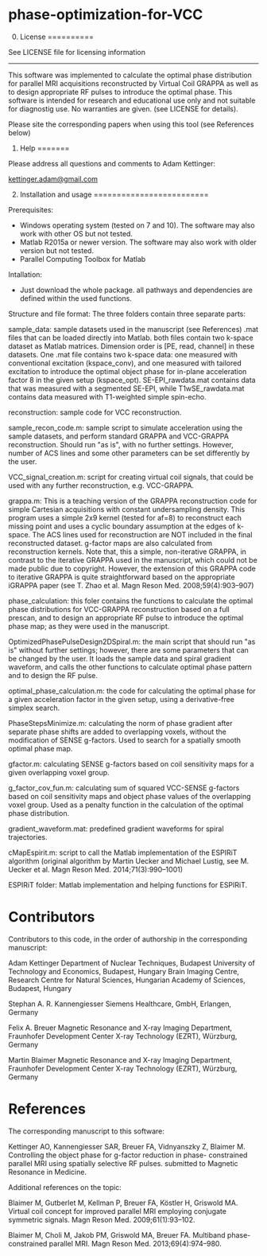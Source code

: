 # phase-optimization-for-VCC

0. License
==========

See LICENSE file for licensing information

------------------------------------------------------------------------


This software was implemented to calculate the optimal phase distribution for parallel MRI acquisitions reconstructed by Virtual Coil
GRAPPA as well as to design appropriate RF pulses to introduce the optimal phase. This software is intended for research and educational
use only and not suitable for diagnostig use. No warranties are given. (see LICENSE for details).

Please site the corresponding papers when using this tool (see References below)


1. Help
=======

Please address all questions and comments to Adam Kettinger:

kettinger.adam@gmail.com


2. Installation and usage
=========================

Prerequisites:
- Windows operating system (tested on 7 and 10). The software may also work with other OS but not tested.
- Matlab R2015a or newer version. The software may also work with older version but not tested.
- Parallel Computing Toolbox for Matlab

Intallation:
- Just download the whole package. all pathways and dependencies are defined within the used functions.


Structure and file format:
The three folders contain three separate parts:

sample_data: sample datasets used in the manuscript (see References) .mat files that can be loaded directly into Matlab.
both files contain two k-space dataset as Matlab matrices. Dimension order is [PE, read, channel] in these datasets.
One .mat file contains two k-space data: one measured with conventional excitation (kspace_conv), and one measured with tailored 
excitation to introduce the optimal object phase for in-plane acceleration factor 8 in the given setup (kspace_opt).
SE-EPI_rawdata.mat contains data that was measured with a segmented SE-EPI, while T1wSE_rawdata.mat contains data measured with
T1-weighted simple spin-echo.



reconstruction: sample code for VCC reconstruction.

sample_recon_code.m: sample script to simulate acceleration using the sample datasets, and perform standard GRAPPA and VCC-GRAPPA
reconstruction. Should run "as is", with no further settings. However, number of ACS lines and some other parameters can be set
differently by the user.

VCC_signal_creation.m: script for creating virtual coil signals, that could be used with any further reconstruction, e.g. VCC-GRAPPA. 

grappa.m:  This is a teaching version of the GRAPPA reconstruction code for simple Cartesian acquisitions with constant undersampling
density. This program uses a simple 2x9 kernel (tested for af=8) to reconstruct each missing point and uses a cyclic boundary assumption
at the edges of k-space. The ACS lines used for reconstruction are NOT included in the final reconstructed dataset. g-factor maps are
also calculated from reconstruction kernels. Note that, this a simple, non-iterative GRAPPA, in contrast to the iterative GRAPPA used in
the manuscript, which could not be made public due to copyright. However, the extension of this GRAPPA code  to iterative GRAPPA is
quite straightforward based on the appropriate iGRAPPA paper (see T. Zhao et al. Magn Reson Med. 2008;59(4):903–907)



phase_calculation: this foler contains the functions to calculate the optimal phase distributions for VCC-GRAPPA reconstruction based on
a full prescan, and to design an appropriate RF pulse to introduce the optimal phase map; as they were used in the manuscript.

OptimizedPhasePulseDesign2DSpiral.m: the main script that should run "as is" without further settings; however, there are some
parameters that can be changed by the user. It loads the sample data and spiral gradient waveform, and calls the other functions to
calculate optimal phase pattern and to design the RF pulse.

optimal_phase_calculation.m: the code for calculating the optimal phase for a given acceleration factor in the given setup, using a
derivative-free simplex search.

PhaseStepsMinimize.m: calculating the norm of phase gradient after separate phase shifts are added to overlapping voxels, without the
modification of SENSE g-factors. Used to search for a spatially smooth optimal phase map.

gfactor.m: calculating SENSE g-factors based on coil sensitivity maps for a given overlapping voxel group.

g_factor_cov_fun.m: calculating sum of squared VCC-SENSE g-factors based on coil sensitivity maps and object phase values of the
overlapping voxel group. Used as a penalty function in the calculation of the optimal phase distribution.

gradient_waveform.mat: predefined gradient waveforms for spiral trajectories.

cMapEspirit.m: script to call the Matlab implementation of the ESPIRiT algorithm (original algorithm by Martin Uecker and Michael 
Lustig, see M. Uecker et al. Magn Reson Med. 2014;71(3):990–1001)

ESPIRiT folder: Matlab implementation and helping functions for ESPIRiT.



Contributors
============

Contributors to this code, in the order of authorship in the corresponding manuscript:

Adam Kettinger
Department of Nuclear Techniques, Budapest University of Technology and Economics, Budapest, Hungary
Brain Imaging Centre, Research Centre for Natural Sciences, Hungarian Academy of Sciences, Budapest, Hungary

Stephan A. R. Kannengiesser
Siemens Healthcare, GmbH, Erlangen, Germany

Felix A. Breuer
Magnetic Resonance and X-ray Imaging Department, Fraunhofer Development Center X-ray Technology (EZRT), Würzburg, Germany

Martin Blaimer
Magnetic Resonance and X-ray Imaging Department, Fraunhofer Development Center X-ray Technology (EZRT), Würzburg, Germany



References
==========

The corresponding manuscript to this software:

Kettinger AO, Kannengiesser SAR, Breuer FA, Vidnyanszky Z, Blaimer M. Controlling the object phase for g-factor reduction in phase-
constrained parallel MRI using spatially selective RF pulses. submitted to Magnetic Resonance in Medicine.


Additional references on the topic:

Blaimer M, Gutberlet M, Kellman P, Breuer FA, Köstler H, Griswold MA. Virtual coil concept for improved parallel MRI employing conjugate
symmetric signals. Magn Reson Med. 2009;61(1):93–102.

Blaimer M, Choli M, Jakob PM, Griswold MA, Breuer FA. Multiband phase-constrained parallel MRI. Magn Reson Med. 2013;69(4):974–980.
